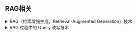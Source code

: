 ## RAG相关

<details>
<summary>RAG（检索增强生成，Retrieval-Augmented Generation）技术</summary>

<br>

**RAG 是什么**

> RAG是一种将外部知识检索（Retrieval）与文本生成模型（如 GPT、BERT 等）结合的架构。
> **核心思想**：与其让大模型“死记硬背”所有知识，不如让它在生成时“查资料”！
> 它的目标是**增强语言模型的知识覆盖和实时性**，尤其在问答、聊天、摘要等任务中，**避免模型“胡编”或“知识过时”**。

**RAG 的完整链路包含哪些步骤**

> RAG 的链路分为两个阶段：
> 
> 1. 检索（Retrieval）阶段：找到相关知识
> 2. 生成（Generation）阶段：基于知识回答问题
> 
> 可以将其细化为以下步骤：
> 
> 1. 用户输入 Query：用户给出一个问题、指令或待补全文本。
> 2. Query 编码成向量（Query Embedding）：使用一个编码器（如 BERT、MiniLM、sentence-transformer）将 query 编码为一个向量，表示其语义含义。
> 3. 向量检索（Dense Retrieval）或关键词检索（Sparse Retrieval）：
>    1. 在一个大型文档数据库中（如企业知识库、PDF、网页等），**使用 Q 向量去检索与其最相似的 K 条文本（top-K 文档）**
>    2. 常用方式：向量检索：基于 FAISS、Milvus 等 ANN 引擎；稀疏检索：如 BM25
>    3. 如果是 hybrid retrieval（混合检索），会结合向量 + 关键词两个角度。
> 4. 构建上下文：将检索到的多个段落拼接成一个 Prompt context，准备作为语言模型的输入。
> 5. 输入到大模型进行生成：将拼接后的上下文作为 prompt 输给大语言模型（如 GPT-3.5/4、LLaMA、Claude），生成最终回答。

**为什么 RAG 能提升生成质量**

> 1. **提升事实性和准确率**：大模型训练截止时间有限（如 GPT-4 截止到 2023/2024），知识会过时。而 RAG 可以实时检索 最新的、权威的数据源，显著降低“胡编乱造”风险。
> 2. **提升知识覆盖范围（知识外推）**：即使是 1T 参数的大模型也不可能记住所有知识，比如一些公司内部的手册等。**RAG 让语言模型具备外部知识接入口，不再局限于训练数据**。
> 3. **增强模型解释能力和引用能力**：很多 RAG 系统（如 Bing Chat、Perplexity.ai）会直接在回答中标注引用来源，让用户能验证事实来源，增加可追溯性和透明性。
> 4. **对长文档、长上下文任务更友好**：通过 chunk 分段检索和语义匹配，**RAG 可以让模型“聚焦”在相关段落**，不受最大 token 长度的限制（相比直接输入长 prompt 更高效、准确）。
> 5. **灵活性强，易更新，不需要微调大模型**：RAG 只需更新文档库，或更新向量索引，无需重新训练语言模型。这比重新训练 GPT 等模型成本低很多。

</details>



<details>
<summary>RAG 过程中的 Query 改写技术</summary>

<br>

**为什么要改写 Query？**

> 在 RAG（Retrieval-Augmented Generation）过程中，对用户 query 进行改写（Query Rewriting）可以大幅提升检索质量，特别是在多轮对话或用户输入模糊、简略的情况下。
> 
> 用户原始 query 可能存在以下问题：
> 
> | 问题类型 | 示例 | 问题描述 |
> |---------|------|----------|
> | 语义不完整 | "他是谁？" | 缺少上下文，难以检索 |
> | 用词模糊 | "资料" | 不清楚是技术资料、背景资料还是什么 |
> | 多轮省略 | "这个公司在哪？" | 无法明确是哪一个"公司" |
> | 检索不精确 | "请介绍一下GPT的应用" | 太宽泛，不利于定位相关 chunk |

**Query 改写的方式（4类）**

> RAG 系统中的 Query 改写主要分为四种类型，每种针对不同的场景和问题：
> 
> **1. 上下文增强型改写（Contextual Rewriting）**
> 
> 用于多轮对话，明确代词、指代、省略等。结合历史对话记录，生成清晰的检索 query。
> 
> **示例：**
> - 原始输入： "他是谁？"
> - 改写后： "乔布斯是谁？"（假设上一轮提到乔布斯）
> 
> **适合工具/模型：**
> - T5、ChatGPT、FLAN 微调模型
> - 特定训练的 query-rewriting 模型，如 QReCC 数据集
> 
> **2. 多子问题拆分（Decomposition）**
> 
> 将复杂 query 拆分成多个检索子问题，适合开放问答或复杂 reasoning 的场景。
> 
> **示例：**
> - 原始输入： "介绍一下 GPT-4 的原理和历史发展"
> - 改写为两个 query：
>   - "GPT-4 的原理是什么？"
>   - "GPT 模型的发展历史是怎样的？"
> 
> **适合工具/模型：**
> - AutoDecompose
> - ReACT + RAG
> - LangChain、LlamaIndex 的高级 routing 组件
> 
> **3. 关键词抽取 / 扩展型（Keyword Extraction / Expansion）**
> 
> 从 query 中提取实体、关键短语、术语，或加入同义词、上下义词增强 recall。
> 
> **示例：**
> - 原始输入： "怎么用 Milvus 做相似度检索？"
> - 改写后： "Milvus 向量数据库 相似度搜索 示例 实现方法"
> 
> **实现方式：**
> - 使用 keyBERT、spaCy、TextRank 抽取关键词
> - 使用 word embedding / embedding similarity 扩展术语
> 
> **4. 基于 Prompt 的语义重写（LLM Rewrite）**
> 
> 用大语言模型直接用 prompt 生成改写 query。
> 
> **示例 Prompt：**
> ```
> 请将以下查询改写成适合用于知识库检索的清晰问题：
> 原始问题：他是谁？
> 背景对话：上一轮用户问的是乔布斯
> 输出：
> 乔布斯是谁？
> ```
> 
> **提示工程技巧：**
> - 加入 Instruction（改写为清晰问题）
> - 结合上下文 history
> - 控制输出风格（如简洁 / 多样 / 多个候选）

**实际系统中的改写流程（RAG 前处理）**

```
[用户 query]
     ↓
[Query Rewriter 模块] ← (可选:历史对话)
     ↓
[向量化检索引擎]（如 FAISS、Milvus）
     ↓
[文档 chunk 召回]
     ↓
[LLM + Prompt + RAG 生成答案]
```

**常用的 Query Rewrite 工具/模块**

> | 名称/方法 | 说明 |
> |----------|------|
> | QReCC | 微调数据集，多轮问答改写 |
> | LlamaIndex QueryTransformer | 插件式 query 改写模块 |
> | LangChain ConversationalRetrievalChain | 自动接管历史对话 + 改写 |
> | ChatGPT / GPT-4 | 提示生成清晰检索语句 |
> | R2R、T5-QReCC | 微调后的 Seq2Seq 模型用于改写 |

**总结**

> | 目标 | 方法 |
> |------|------|
> | 解决多轮省略 / 指代 | 上下文重写（Context Rewriting） |
> | 提高 recall | 关键词扩展 / embedding 近义词 |
> | 提高 precision | prompt 精炼查询 / 子问题拆解 |
> | 易用性 | LLM prompt 即时改写或微调模型调用 |

</details>